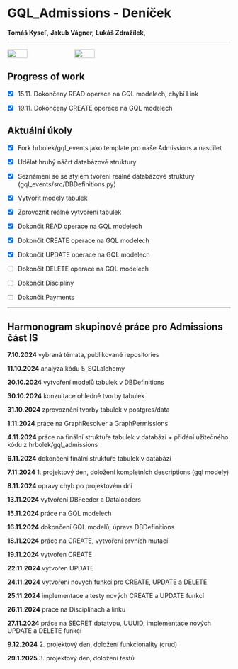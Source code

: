 # GQL_Admissions - Deníček

__Tomáš Kyseľ,__ 
__Jakub Vágner,__ 
__Lukáš Zdražílek,__ 
________________________________________________________________________

<div style="display: flex;">
  <img src="https://external-content.duckduckgo.com/iu/?u=http%3A%2F%2Fi.qkme.me%2FDT1.jpg&f=1&nofb=1&ipt=29524da4934a16ecce3113def5671ffa17ed0ca2f03b1ec6272343a198b6d0cb&ipo=images" style="width: 30%">
  <img src="https://external-content.duckduckgo.com/iu/?u=https%3A%2F%2Fpbs.twimg.com%2Fmedia%2FDcXYPtOVAAAoOKa.jpg&f=1&nofb=1&ipt=0fc47f721244bc99d0a6437e702c8b96f4e700beec4126987c92975e234f23e9&ipo=images" style="width: 30%">
</div>


## Progress of work
- [x]  15.11. Dokončeny READ operace na GQL modelech, chybí Link
- [x]  19.11. Dokončeny CREATE operace na GQL modelech


## Aktuální úkoly

- [x] Fork hrbolek/gql_events jako template pro naše Admissions a nasdílet

- [x] Udělat hrubý náčrt databázové struktury

- [x] Seznámení se se stylem tvoření reálné databázové struktury (gql_events/src/DBDefinitions.py)

- [x] Vytvořit modely tabulek 

- [x] Zprovoznit reálné vytvoření tabulek

- [x] Dokončit READ operace na GQL modelech

- [x] Dokončit CREATE operace na GQL modelech

- [x] Dokončit UPDATE operace na GQL modelech

- [ ] Dokončit DELETE operace na GQL modelech

- [ ] Dokončit Disciplíny

- [ ] Dokončit Payments


________________________________________________________________________

## Harmonogram skupinové práce pro Admissions část IS

__7.10.2024__ vybraná témata, publikované repositories

__11.10.2024__ analýza kódu 5_SQLalchemy 

__20.10.2024__ vytvoření modelů tabulek v DBDefinitions

__30.10.2024__ konzultace ohledně tvorby tabulek

__31.10.2024__ zprovoznění tvorby tabulek v postgres/data

__1.11.2024__ práce na GraphResolver a GraphPermissions

__4.11.2024__ práce na finální struktuře tabulek v databázi + přidání užitečného kódu z hrbolek/gql_admissions

__6.11.2024__ dokončení finální struktuře tabulek v databázi

__7.11.2024__ 1. projektový den, doložení kompletních descriptions (gql modely)

__8.11.2024__ opravy chyb po projektovém dni

__13.11.2024__ vytvoření DBFeeder a Dataloaders

__15.11.2024__ práce na GQL modelech

__16.11.2024__ dokončení GQL modelů, úprava DBDefinitions

__18.11.2024__ práce na CREATE, vytvoření prvních mutací

__19.11.2024__ vytvořen CREATE

__22.11.2024__ vytvořen UPDATE

__24.11.2024__ vytvoření nových funkcí pro CREATE, UPDATE a DELETE

__25.11.2024__ implementace a testy nových CREATE a UPDATE funkcí

__26.11.2024__ práce na Disciplínách a linku

__27.11.2024__ práce na SECRET datatypu, UUUID, implementace nových UPDATE a DELETE funkcí


__9.12.2024__ 2. projektový den, doložení funkcionality (crud)

__29.1.2025__ 3. projektový den, doložení testů
